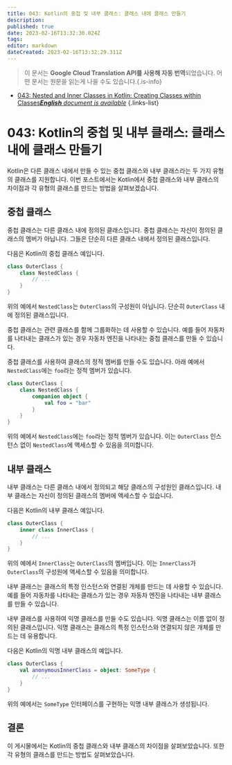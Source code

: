 ```yaml
---
title: 043: Kotlin의 중첩 및 내부 클래스: 클래스 내에 클래스 만들기
description: 
published: true
date: 2023-02-16T13:32:30.824Z
tags: 
editor: markdown
dateCreated: 2023-02-16T13:32:29.311Z
---
```


> 이 문서는 **Google Cloud Translation API를 사용해 자동 번역**되었습니다.
어떤 문서는 원문을 읽는게 나을 수도 있습니다.{.is-info}



- [043: Nested and Inner Classes in Kotlin: Creating Classes within Classes***English** document is available*](/en/Knowledge-base/Kotlin/Learning/043-nested-and-inner-classes-in-kotlin-creating-classes-within-classes)
{.links-list}


# 043: Kotlin의 중첩 및 내부 클래스: 클래스 내에 클래스 만들기

Kotlin은 다른 클래스 내에서 만들 수 있는 중첩 클래스와 내부 클래스라는 두 가지 유형의 클래스를 지원합니다. 이번 포스트에서는 Kotlin에서 중첩 클래스와 내부 클래스의 차이점과 각 유형의 클래스를 만드는 방법을 살펴보겠습니다.

## 중첩 클래스

중첩 클래스는 다른 클래스 내에 정의된 클래스입니다. 중첩 클래스는 자신이 정의된 클래스의 멤버가 아닙니다. 그들은 단순히 다른 클래스 내에서 정의된 클래스입니다.

다음은 Kotlin의 중첩 클래스 예입니다.

```kotlin
class OuterClass {
    class NestedClass {
        // ...
    }
}
```

위의 예에서 `NestedClass`는 `OuterClass`의 구성원이 아닙니다. 단순히 `OuterClass` 내에 정의된 클래스입니다.

중첩 클래스는 관련 클래스를 함께 그룹화하는 데 사용할 수 있습니다. 예를 들어 자동차를 나타내는 클래스가 있는 경우 자동차 엔진을 나타내는 중첩 클래스를 만들 수 있습니다.

중첩 클래스를 사용하여 클래스의 정적 멤버를 만들 수도 있습니다. 아래 예에서 `NestedClass`에는 `foo`라는 정적 멤버가 있습니다.

```kotlin
class OuterClass {
    class NestedClass {
        companion object {
            val foo = "bar"
        }
    }
}
```

위의 예에서 `NestedClass`에는 `foo`라는 정적 멤버가 있습니다. 이는 `OuterClass` 인스턴스 없이 `NestedClass`에 액세스할 수 있음을 의미합니다.

## 내부 클래스

내부 클래스는 다른 클래스 내에서 정의되고 해당 클래스의 구성원인 클래스입니다. 내부 클래스는 자신이 정의된 클래스의 멤버에 액세스할 수 있습니다.

다음은 Kotlin의 내부 클래스 예입니다.

```kotlin
class OuterClass {
    inner class InnerClass {
        // ...
    }
}
```

위의 예에서 `InnerClass`는 `OuterClass`의 멤버입니다. 이는 `InnerClass`가 `OuterClass`의 구성원에 액세스할 수 있음을 의미합니다.

내부 클래스는 클래스의 특정 인스턴스와 연결된 개체를 만드는 데 사용할 수 있습니다. 예를 들어 자동차를 나타내는 클래스가 있는 경우 자동차 엔진을 나타내는 내부 클래스를 만들 수 있습니다.

내부 클래스를 사용하여 익명 클래스를 만들 수도 있습니다. 익명 클래스는 이름 없이 정의된 클래스입니다. 익명 클래스는 클래스의 특정 인스턴스와 연결되지 않은 개체를 만드는 데 유용합니다.

다음은 Kotlin의 익명 내부 클래스의 예입니다.

```kotlin
class OuterClass {
    val anonymousInnerClass = object: SomeType {
        // ...
    }
}
```

위의 예에서는 `SomeType` 인터페이스를 구현하는 익명 내부 클래스가 생성됩니다.

## 결론

이 게시물에서는 Kotlin의 중첩 클래스와 내부 클래스의 차이점을 살펴보았습니다. 또한 각 유형의 클래스를 만드는 방법도 살펴보았습니다.